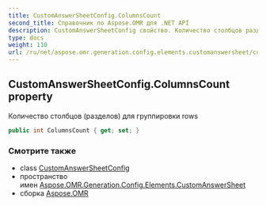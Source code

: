 ```yaml
---
title: CustomAnswerSheetConfig.ColumnsCount
second_title: Справочник по Aspose.OMR для .NET API
description: CustomAnswerSheetConfig свойство. Количество столбцов разделов для группировки rows
type: docs
weight: 110
url: /ru/net/aspose.omr.generation.config.elements.customanswersheet/customanswersheetconfig/columnscount/
---
```

## CustomAnswerSheetConfig.ColumnsCount property

Количество столбцов (разделов) для группировки rows

```csharp
public int ColumnsCount { get; set; }
```

### Смотрите также

* class [CustomAnswerSheetConfig](../)
* пространство имен [Aspose.OMR.Generation.Config.Elements.CustomAnswerSheet](../../customanswersheetconfig/)
* сборка [Aspose.OMR](../../../)


